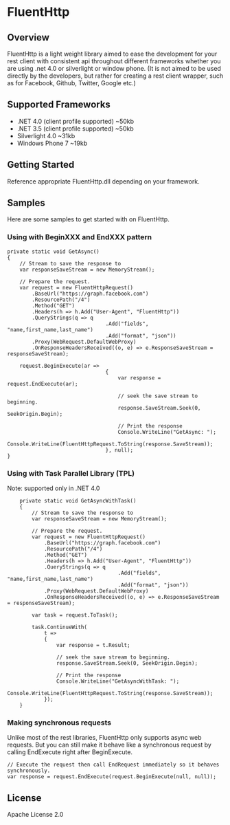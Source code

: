 # FluentHttp

## Overview
FluentHttp is a light weight library aimed to ease the development for your rest client with
consistent api throughout different frameworks whether you are using .net 4.0 or silverlight or
window phone. (It is not aimed to be used directly by the developers, but rather for creating 
a rest client wrapper, such as for Facebook, Github, Twitter, Google etc.)

## Supported Frameworks

* .NET 4.0 (client profile supported) ~50kb
* .NET 3.5 (client profile supported) ~50kb
* Silverlight 4.0  ~31kb
* Windows Phone 7  ~19kb

## Getting Started
Reference appropriate FluentHttp.dll depending on your framework.

## Samples
Here are some samples to get started with on FluentHttp.

### Using with BeginXXX and EndXXX pattern

	private static void GetAsync()
	{
		// Stream to save the response to
		var responseSaveStream = new MemoryStream();

		// Prepare the request.
		var request = new FluentHttpRequest()
			.BaseUrl("https://graph.facebook.com")
			.ResourcePath("/4")
			.Method("GET")
			.Headers(h => h.Add("User-Agent", "FluentHttp"))
			.QueryStrings(q => q
									.Add("fields", "name,first_name,last_name")
									.Add("format", "json"))
			.Proxy(WebRequest.DefaultWebProxy)
			.OnResponseHeadersReceived((o, e) => e.ResponseSaveStream = responseSaveStream);

		request.BeginExecute(ar =>
									{
										var response = request.EndExecute(ar);

										// seek the save stream to beginning.
										response.SaveStream.Seek(0, SeekOrigin.Begin);

										// Print the response
										Console.WriteLine("GetAsync: ");
										Console.WriteLine(FluentHttpRequest.ToString(response.SaveStream));
									}, null);
	}

### Using with Task Parallel Library (TPL)
Note: supported only in .NET 4.0

		private static void GetAsyncWithTask()
		{
			// Stream to save the response to
			var responseSaveStream = new MemoryStream();

			// Prepare the request.
			var request = new FluentHttpRequest()
				.BaseUrl("https://graph.facebook.com")
				.ResourcePath("/4")
				.Method("GET")
				.Headers(h => h.Add("User-Agent", "FluentHttp"))
				.QueryStrings(q => q
										.Add("fields", "name,first_name,last_name")
										.Add("format", "json"))
				.Proxy(WebRequest.DefaultWebProxy)
				.OnResponseHeadersReceived((o, e) => e.ResponseSaveStream = responseSaveStream);

			var task = request.ToTask();

			task.ContinueWith(
				t =>
				{
					var response = t.Result;

					// seek the save stream to beginning.
					response.SaveStream.Seek(0, SeekOrigin.Begin);

					// Print the response
					Console.WriteLine("GetAsyncWithTask: ");
					Console.WriteLine(FluentHttpRequest.ToString(response.SaveStream));
				});
		}

### Making synchronous requests
Unlike most of the rest libraries, FluentHttp only supports async web requests. But you 
can still make it behave like a synchronous request by calling EndExecute right after BeginExecute.

    // Execute the request then call EndRequest immediately so it behaves synchronously.
    var response = request.EndExecute(request.BeginExecute(null, null));

## License
Apache License 2.0
